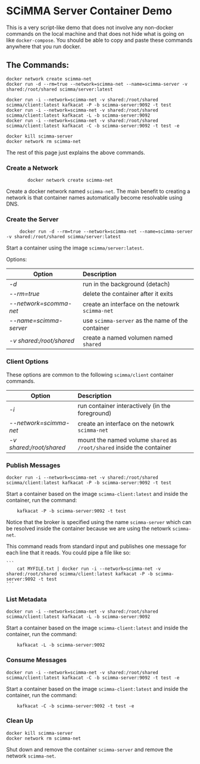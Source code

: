 # SCiMMA Server Container Demo

This is a very script-like demo that does not involve any non-docker commands on the local machine and that does
not hide what is going on like ``docker-compose``.
You should be able to copy and paste these commands anywhere that you run docker.

## The Commands:

```
docker network create scimma-net
docker run -d --rm=true --network=scimma-net --name=scimma-server -v shared:/root/shared scimma/server:latest

docker run -i --network=scimma-net -v shared:/root/shared scimma/client:latest kafkacat -P -b scimma-server:9092 -t test
docker run -i --network=scimma-net -v shared:/root/shared scimma/client:latest kafkacat -L -b scimma-server:9092
docker run -i --network=scimma-net -v shared:/root/shared scimma/client:latest kafkacat -C -b scimma-server:9092 -t test -e

docker kill scimma-server
docker network rm scimma-net

```

The rest of this page just explains the above commands.

### Create a Network

```
        docker network create scimma-net
```

Create a docker network named ``scimma-net``.
The main benefit to creating a network is that container names automatically become resolvable using DNS.

### Create the Server

```
     docker run -d --rm=true --network=scimma-net --name=scimma-server -v shared:/root/shared scimma/server:latest
```

Start a container using the image ``scimma/server:latest``.

Options:

| Option |  Description |
|--------|:-------------|
| *-d*   |  run in the background (detach) |
| *--rm=true* | delete the container after it exits |
| *--network=scomma-net*  | create an interface on the netowrk ``scimma-net`` |
| *--name=scimma-server*   | use ``scimma-server`` as the name of the container | 
| *-v shared:/root/shared* | create a named volumen named ``shared``   |


### Client Options

These options are common to the following ``scimma/client`` container commands.

| Option |  Description |
|--------|:-------------|
| *-i*   |  run container interactively (in the foreground) |
| *--network=scimma-net* | create an interface on the netowrk ``scimma-net`` |
| *-v shared:/root/shared* | mount the named volume ``shared`` as ``/root/shared`` inside the container |

### Publish Messages

```
docker run -i --network=scimma-net -v shared:/root/shared scimma/client:latest kafkacat -P -b scimma-server:9092 -t test
```

Start a container based on the image ``scimma-client:latest`` and inside the container, run
the command:


```
    kafkacat -P -b scimma-server:9092 -t test
 ```

Notice that the broker is specified using the name ``scimma-server`` which can be resolved inside the container
because we are using the netowrk ``scimma-net``.

This command reads from standard input and publishes one message for each line that it reads. You could pipe
a file like so:

    ```
        cat MYFILE.txt | docker run -i --network=scimma-net -v shared:/root/shared scimma/client:latest kafkacat -P -b scimma-server:9092 -t test
    ```

### List Metadata

```
docker run -i --network=scimma-net -v shared:/root/shared scimma/client:latest kafkacat -L -b scimma-server:9092
```

Start a container based on the image ``scimma-client:latest`` and inside the container, run
the command:

```
    kafkacat -L -b scimma-server:9092
```

### Consume Messages

```
docker run -i --network=scimma-net -v shared:/root/shared scimma/client:latest kafkacat -C -b scimma-server:9092 -t test -e
```

Start a container based on the image ``scimma-client:latest`` and inside the container, run
the command:

```
    kafkacat -C -b scimma-server:9092 -t test -e
```

### Clean Up

```
docker kill scimma-server
docker network rm scimma-net
```

Shut down and remove the container ``scimma-server`` and remove the network ``scimma-net``.
